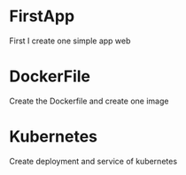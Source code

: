 # FirstApp
First I create one simple app web

# DockerFile
Create the Dockerfile and create one image

# Kubernetes
Create deployment and service of kubernetes
